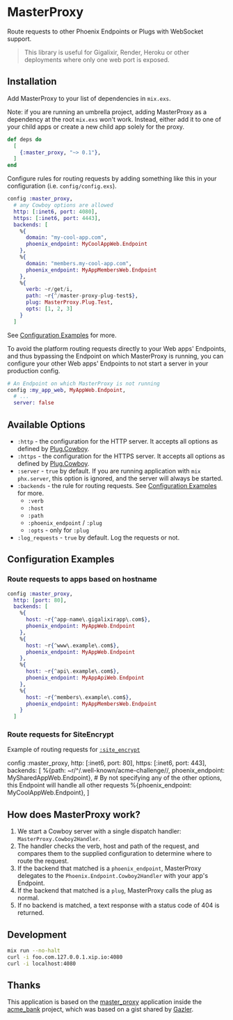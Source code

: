 # MasterProxy

<!-- MDOC !-->

Route requests to other Phoenix Endpoints or Plugs with WebSocket support.

> This library is useful for Gigalixir, Render, Heroku or other deployments where only one web port is exposed.

## Installation

Add MasterProxy to your list of dependencies in `mix.exs`.

Note: if you are running an umbrella project, adding MasterProxy as a dependency at the root `mix.exs` won't work. Instead, either add it to one of your child apps or create a new child app solely for the proxy.

```elixir
def deps do
  [
    {:master_proxy, "~> 0.1"},
  ]
end
```

Configure rules for routing requests by adding something like this in your configuration (i.e. `config/config.exs`).

```elixir
config :master_proxy, 
  # any Cowboy options are allowed
  http: [:inet6, port: 4080],
  https: [:inet6, port: 4443],
  backends: [
    %{
      domain: "my-cool-app.com",
      phoenix_endpoint: MyCoolAppWeb.Endpoint
    },
    %{
      domain: "members.my-cool-app.com",
      phoenix_endpoint: MyAppMembersWeb.Endpoint
    },
    %{
      verb: ~r/get/i,
      path: ~r{^/master-proxy-plug-test$},
      plug: MasterProxy.Plug.Test,
      opts: [1, 2, 3]
    }
  ]
```

See [Configuration Examples](#module-configuration-examples) for more.

To avoid the platform routing requests directly to your Web apps' Endpoints, and thus bypassing the Endpoint on which MasterProxy is running, you can configure your other Web apps' Endpoints to not start a server in your production config.

```elixir
# An Endpoint on which MasterProxy is not running
config :my_app_web, MyAppWeb.Endpoint,
  # ...
  server: false
```

## Available Options

- `:http` - the configuration for the HTTP server. It accepts all options as defined by [Plug.Cowboy](https://hexdocs.pm/plug_cowboy/).
 - `:https` - the configuration for the HTTPS server. It accepts all options as defined by [Plug.Cowboy](https://hexdocs.pm/plug_cowboy/).
 - `:server` - `true` by default. If you are running application with `mix phx.server`, this option is ignored, and the server will always be started.
 - `:backends` - the rule for routing requests. See [Configuration Examples](#configuration-examples) for more.
   - `:verb`
   - `:host`
   - `:path`
   - `:phoenix_endpoint` / `:plug`
   - `:opts` - only for `:plug`
 - `:log_requests` - `true` by default. Log the requests or not.

<a id="module-configuration-examples"></a>
## Configuration Examples

### Route requests to apps based on hostname

```elixir
config :master_proxy,
  http: [port: 80],
  backends: [
    %{
      host: ~r{^app-name\.gigalixirapp\.com$},
      phoenix_endpoint: MyAppWeb.Endpoint
    },
    %{
      host: ~r{^www\.example\.com$},
      phoenix_endpoint: MyAppWeb.Endpoint
    },
    %{
      host: ~r{^api\.example\.com$},
      phoenix_endpoint: MyAppApiWeb.Endpoint
    },
    %{
      host: ~r{^members\.example\.com$},
      phoenix_endpoint: MyAppMembersWeb.Endpoint
    }
  ]
```

### Route requests for SiteEncrypt

Example of routing requests for [`:site_encrypt`](https://github.com/sasa1977/site_encrypt)

config :master_proxy,
  http: [:inet6, port: 80],
  https: [:inet6, port: 443],
  backends: [
    %{path: ~r/^\/.well-known\/acme-challenge\//, phoenix_endpoint: MySharedAppWeb.Endpoint},
    # By not specifying any of the other options, this Endpoint will handle all other requests
    %{phoenix_endpoint: MyCoolAppWeb.Endpoint},
  ]

<!-- MDOC !-->

## How does MasterProxy work?

1. We start a Cowboy server with a single dispatch handler: `MasterProxy.Cowboy2Handler`.
2. The handler checks the verb, host and path of the request, and compares them to the supplied configuration to determine where to route the request.
3. If the backend that matched is a `phoenix_endpoint`, MasterProxy delegates to the `Phoenix.Endpoint.Cowboy2Handler` with your app's Endpoint.
4. If the backend that matched is a `plug`, MasterProxy calls the plug as normal.
5. If no backend is matched, a text response with a status code of 404 is returned.

## Development

```bash
mix run --no-halt
curl -i foo.com.127.0.0.1.xip.io:4080
curl -i localhost:4080
```

## Thanks

 This application is based on the [master_proxy](https://github.com/wojtekmach/acme_bank/tree/master/apps/master_proxy) application inside the [acme_bank](https://github.com/wojtekmach/acme_bank) project, which was based on a gist shared by [Gazler](https://github.com/Gazler).

